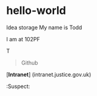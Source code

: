 # hello-world
Idea storage
My name is Todd

I am at 102PF

T
> Github

[**Intranet**] (intranet.justice.gov.uk)

:Suspect:

